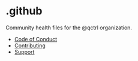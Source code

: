 # .github

Community health files for the @qctrl organization.

- [Code of Conduct](CODE_OF_CONDUCT.md)
- [Contributing](CONTRIBUTING.md)
- [Support](SUPPORT.md)
